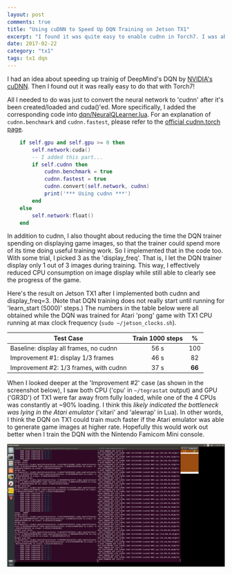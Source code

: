 ```yaml
---
layout: post
comments: true
title: "Using cuDNN to Speed Up DQN Training on Jetson TX1"
excerpt: "I found it was quite easy to enable cudnn in Torch7. I was able to reduce DQN training time by 1/3 on Jetson TX1 with change of only a few lines of code."
date: 2017-02-22
category: "tx1"
tags: tx1 dqn
---
```


I had an idea about speeding up trainig of DeepMind's DQN by [NVIDIA's cuDNN](https://developer.nvidia.com/cudnn). Then I found out it was really easy to do that with Torch7!

All I needed to do was just to convert the neural network to 'cudnn' after it's been created/loaded and cuda()'ed. More specifically, I added the corresponding code into [dqn/NeuralQLearner.lua](https://github.com/jkjung-avt/DeepMind-Atari-Deep-Q-Learner/blob/master/dqn/NeuralQLearner.lua). For an explanation of `cudnn.benchmark` and `cudnn.fastest`, please refer to the [official cudnn.torch page](https://github.com/soumith/cudnn.torch).

```lua
    if self.gpu and self.gpu >= 0 then
        self.network:cuda()
        -- I added this part...
        if self.cudnn then
            cudnn.benchmark = true
            cudnn.fastest = true
            cudnn.convert(self.network, cudnn)
            print('*** Using cudnn ***')
        end
    else
        self.network:float()
    end
```

In addition to cudnn, I also thought about reducing the time the DQN trainer spending on displaying game images, so that the trainer could spend more of its time doing useful training work. So I implemented that in the code too. With some trial, I picked 3 as the 'display_freq'. That is, I let the DQN trainer display only 1 out of 3 images during training. This way, I effectively reduced CPU consumption on image display while still able to clearly see the progress of the game.

Here's the result on Jetson TX1 after I implemented both cudnn and display_freq=3. (Note that DQN training does not really start until running for 'learn_start (5000)' steps.) The numbers in the table below were all obtained while the DQN was trained for Atari 'pong' game with TX1 CPU running at max clock frequency (`sudo ~/jetson_clocks.sh`).

| Test Case                               | Train 1000 steps  | %       |
| --------------------------------------- |:-----------------:|:-------:|
| Baseline: display all frames, no cudnn  | 56 s              | 100     |
| Improvement #1: display 1/3 frames      | 46 s              | 82      |
| Improvement #2: 1/3 frames, with cudnn  | 37 s              | **66**  |

When I looked deeper at the 'Improvement #2' case (as shown in the screenshot below), I saw both CPU ('cpu' in `~/tegrastat` output) and GPU ('GR3D') of TX1 were far away from fully loaded, while one of the 4 CPUs was constantly at ~90% loading. I think this *likely indicated the bottleneck was lying in the Atari emulator* ('xitari' and 'alewrap' in Lua). In other words, I think the DQN on TX1 could train much faster if the Atari emulator was able to generate game images at higher rate. Hopefully this would work out better when I train the DQN with the Nintendo Famicom Mini console.

![screenshot of Improvement #2](/assets/2017-02-22-dqn-cudnn/display_3_cudnn.png)
